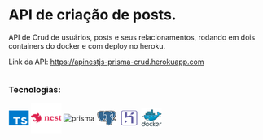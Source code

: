 # API de criação de posts.

API de Crud de usuários, posts e seus relacionamentos, rodando em dois containers do docker e com deploy no heroku.

<div>
  <p>Link da API: <a target="_blank" href='https://apinestjs-prisma-crud.herokuapp.com'>https://apinestjs-prisma-crud.herokuapp.com</a></p>
</div>

<div style='display: inline-block'>
  <h3>Tecnologias:</h3>
  <img align='center' title='typescript' alt='typescript' height='30' width='40' src='https://raw.githubusercontent.com/devicons/devicon/master/icons/typescript/typescript-plain.svg' />
  <img align='center' title='nestjs' alt='nestjs' height='60' width='60'             src='https://raw.githubusercontent.com/devicons/devicon/1119b9f84c0290e0f0b38982099a2bd027a48bf1/icons/nestjs/nestjs-plain-wordmark.svg' />
  <img align='center' alt='prisma' height='30' width='55' src='https://cdn.worldvectorlogo.com/logos/prisma-2.svg' />
  <img align='center' title='postgresql' alt='postgresql' height='30' width='40' src='https://raw.githubusercontent.com/devicons/devicon/2ae2a900d2f041da66e950e4d48052658d850630/icons/postgresql/postgresql-original.svg' />
  <img align='center' alt='heroku' height='30' width='40' src='https://raw.githubusercontent.com/devicons/devicon/2ae2a900d2f041da66e950e4d48052658d850630/icons/heroku/heroku-original.svg' />
   <img align='center' alt='docker' height='40' width='40' src='https://raw.githubusercontent.com/devicons/devicon/1119b9f84c0290e0f0b38982099a2bd027a48bf1/icons/docker/docker-original-wordmark.svg' />
</div>
